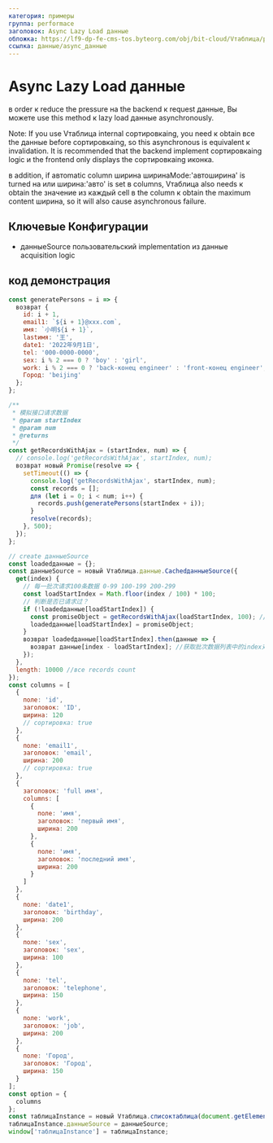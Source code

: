 ```yaml
---
категория: примеры
группа: performace
заголовок: Async Lazy Load данные
обложка: https://lf9-dp-fe-cms-tos.byteorg.com/obj/bit-cloud/Vтаблица/preview/asyncданные.gif
ссылка: данные/async_данные
---
```


# Async Lazy Load данные

в order к reduce the pressure на the backend к request данные, Вы можете use this method к lazy load данные asynchronously.

Note: If you use Vтаблица internal сортировкаing, you need к obtain все the данные before сортировкаing, so this asynchronous is equivalent к invalidation. It is recommended that the backend implement сортировкаing logic и the frontend only displays the сортировкаing иконка.

в addition, if автоmatic column ширина ширинаMode:'автоширина' is turned на или ширина:'авто' is set в columns, Vтаблица also needs к obtain the значение из каждый cell в the column к obtain the maximum content ширина, so it will also cause asynchronous failure.

## Ключевые Конфигурации

- данныеSource пользовательский implementation из данные acquisition logic

## код демонстрация

```javascript liveдемонстрация template=vтаблица
const generatePersons = i => {
  возврат {
    id: i + 1,
    email1: `${i + 1}@xxx.com`,
    имя: `小明${i + 1}`,
    lastимя: '王',
    date1: '2022年9月1日',
    tel: '000-0000-0000',
    sex: i % 2 === 0 ? 'boy' : 'girl',
    work: i % 2 === 0 ? 'back-конец engineer' : 'front-конец engineer',
    Город: 'beijing'
  };
};

/**
 * 模拟接口请求数据
 * @param startIndex
 * @param num
 * @returns
 */
const getRecordsWithAjax = (startIndex, num) => {
  // console.log('getRecordsWithAjax', startIndex, num);
  возврат новый Promise(resolve => {
    setTimeout(() => {
      console.log('getRecordsWithAjax', startIndex, num);
      const records = [];
      для (let i = 0; i < num; i++) {
        records.push(generatePersons(startIndex + i));
      }
      resolve(records);
    }, 500);
  });
};

// create данныеSource
const loadedданные = {};
const данныеSource = новый Vтаблица.данные.CachedданныеSource({
  get(index) {
    // 每一批次请求100条数据 0-99 100-199 200-299
    const loadStartIndex = Math.floor(index / 100) * 100;
    // 判断是否已请求过？
    if (!loadedданные[loadStartIndex]) {
      const promiseObject = getRecordsWithAjax(loadStartIndex, 100); // возврат Promise объект
      loadedданные[loadStartIndex] = promiseObject;
    }
    возврат loadedданные[loadStartIndex].then(данные => {
      возврат данные[index - loadStartIndex]; //获取批次数据列表中的index对应数据
    });
  },
  length: 10000 //все records count
});
const columns = [
  {
    поле: 'id',
    заголовок: 'ID',
    ширина: 120
    // сортировка: true
  },
  {
    поле: 'email1',
    заголовок: 'email',
    ширина: 200
    // сортировка: true
  },
  {
    заголовок: 'full имя',
    columns: [
      {
        поле: 'имя',
        заголовок: 'первый имя',
        ширина: 200
      },
      {
        поле: 'имя',
        заголовок: 'последний имя',
        ширина: 200
      }
    ]
  },
  {
    поле: 'date1',
    заголовок: 'birthday',
    ширина: 200
  },
  {
    поле: 'sex',
    заголовок: 'sex',
    ширина: 100
  },
  {
    поле: 'tel',
    заголовок: 'telephone',
    ширина: 150
  },
  {
    поле: 'work',
    заголовок: 'job',
    ширина: 200
  },
  {
    поле: 'Город',
    заголовок: 'Город',
    ширина: 150
  }
];
const option = {
  columns
};
const таблицаInstance = новый Vтаблица.списоктаблица(document.getElementById(CONTAINER_ID), option);
таблицаInstance.данныеSource = данныеSource;
window['таблицаInstance'] = таблицаInstance;
```
